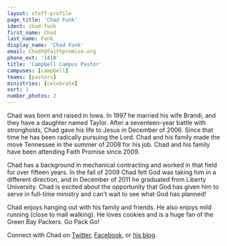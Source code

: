 ```yaml
---
layout: staff-profile
page_title: 'Chad Funk'
ident: chad-funk
first_name: Chad
last_name: Funk
display_name: 'Chad Funk'
email: ChadF@faithpromise.org
phone_ext: '1410'
title: 'Campbell Campus Pastor'
campuses: [campbell]
teams: [pastors]
ministries: [celebrate]
sort: 1
number_photos: 2
---
```


Chad was born and raised in Iowa. In 1997 he married his wife Brandi, and they have a daughter named Taylor. After a seventeen-year battle with strongholds, Chad gave his life to Jesus in December of 2006. Since that time he has been radically pursuing the Lord. Chad and his family made the move Tennessee in the summer of 2008 for his job. Chad and his family have been attending Faith Promise since 2009.

Chad has a background in mechanical contracting and worked in that field for over fifteen years. In the fall of 2009 Chad felt God was taking him in a different direction, and in December of 2011 he graduated from Liberty University. Chad is excited about the opportunity that God has given him to serve in full-time ministry and can't wait to see what God has planned!

Chad enjoys hanging out with his family and friends. He also enjoys mild running (close to mall walking). He loves cookies and is a huge fan of the Green Bay Packers. Go Pack Go!

Connect with Chad on <a href="https://twitter.com/chadjfunk" target="_blank">Twitter</a>, <a href="http://www.facebook.com/chad.funk.3" target="_blank">Facebook</a>, or <a href="http://chadjfunk.com/" target="_blank">his blog</a>.